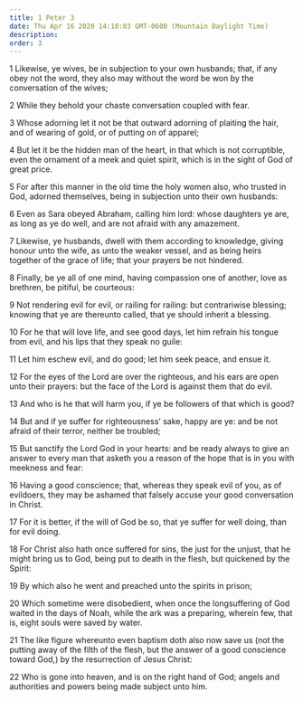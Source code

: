 ```yaml
---
title: 1 Peter 3
date: Thu Apr 16 2020 14:10:03 GMT-0600 (Mountain Daylight Time)
description: 
order: 3
---
```


<p>
  1 Likewise, ye wives, be in subjection to your own husbands; that, if any obey
  not the word, they also may without the word be won by the conversation of the
  wives;
</p>
<p>2 While they behold your chaste conversation coupled with fear.</p>
<p>
  3 Whose adorning let it not be that outward adorning of plaiting the hair, and
  of wearing of gold, or of putting on of apparel;
</p>
<p>
  4 But let it be the hidden man of the heart, in that which is not corruptible,
  even the ornament of a meek and quiet spirit, which is in the sight of God of
  great price.
</p>
<p>
  5 For after this manner in the old time the holy women also, who trusted in
  God, adorned themselves, being in subjection unto their own husbands:
</p>
<p>
  6 Even as Sara obeyed Abraham, calling him lord: whose daughters ye are, as
  long as ye do well, and are not afraid with any amazement.
</p>
<p>
  7 Likewise, ye husbands, dwell with them according to knowledge, giving honour
  unto the wife, as unto the weaker vessel, and as being heirs together of the
  grace of life; that your prayers be not hindered.
</p>
<p>
  8 Finally, be ye all of one mind, having compassion one of another, love as
  brethren, be pitiful, be courteous:
</p>
<p>
  9 Not rendering evil for evil, or railing for railing: but contrariwise
  blessing; knowing that ye are thereunto called, that ye should inherit a
  blessing.
</p>
<p>
  10 For he that will love life, and see good days, let him refrain his tongue
  from evil, and his lips that they speak no guile:
</p>
<span></span>
<p>11 Let him eschew evil, and do good; let him seek peace, and ensue it.</p>
<p>
  12 For the eyes of the Lord are over the righteous, and his ears are open unto
  their prayers: but the face of the Lord is against them that do evil.
</p>
<p>
  13 And who is he that will harm you, if ye be followers of that which is good?
</p>
<p>
  14 But and if ye suffer for righteousness&#x2019; sake, happy are ye: and be
  not afraid of their terror, neither be troubled;
</p>
<p>
  15 But sanctify the Lord God in your hearts: and be ready always to give an
  answer to every man that asketh you a reason of the hope that is in you with
  meekness and fear:
</p>
<p>
  16 Having a good conscience; that, whereas they speak evil of you, as of
  evildoers, they may be ashamed that falsely accuse your good conversation in
  Christ.
</p>
<p>
  17 For it is better, if the will of God be so, that ye suffer for well doing,
  than for evil doing.
</p>
<p>
  18 For Christ also hath once suffered for sins, the just for the unjust, that
  he might bring us to God, being put to death in the flesh, but quickened by
  the Spirit:
</p>
<p>19 By which also he went and preached unto the spirits in prison;</p>
<p>
  20 Which sometime were disobedient, when once the longsuffering of God waited
  in the days of Noah, while the ark was a preparing, wherein few, that is,
  eight souls were saved by water.
</p>
<p>
  21 The like figure whereunto even baptism doth also now save us (not the
  putting away of the filth of the flesh, but the answer of a good conscience
  toward God,) by the resurrection of Jesus Christ:
</p>
<p>
  22 Who is gone into heaven, and is on the right hand of God; angels and
  authorities and powers being made subject unto him.
</p>
